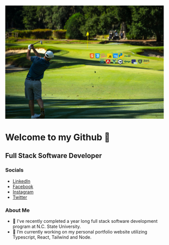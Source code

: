 <img src='golf_icons.jpg' alt='golf'></img>

# Welcome to my Github 👋

## Full Stack Software Developer

### Socials
    
- <a target='_blank' rel="noreferrer" href='https://www.linkedin.com/in/wthomascrowe'>LinkedIn</a>
- <a target='_blank' rel="noreferrer" href="https://www.facebook.com/tcrowe4">Facebook</a>
- <a target='_blank' rel="noreferrer" href="https://www.instagram.com/wtcrowe4">Instagram</a>
- <a target='_blank' rel="noreferrer" href="https://twitter.com/wtcrowe4">Twitter</a>

### About Me
- 🌱 I’ve recently completed a year long full stack software development program at N.C. State University.
- 🔭 I’m currently working on my personal portfolio website utilizing Typescript, React, Tailwind and Node.

<!--
**wtcrowe4/wtcrowe4** is a ✨ _special_ ✨ repository because its `README.md` (this file) appears on your GitHub profile.

Here are some ideas to get you started:



- 👯 I’m looking to collaborate on ...
- 🤔 I’m looking for help with ...
- 💬 Ask me about ...
- 📫 How to reach me: ...
- 😄 Pronouns: ...
- ⚡ Fun fact: ...
-->
